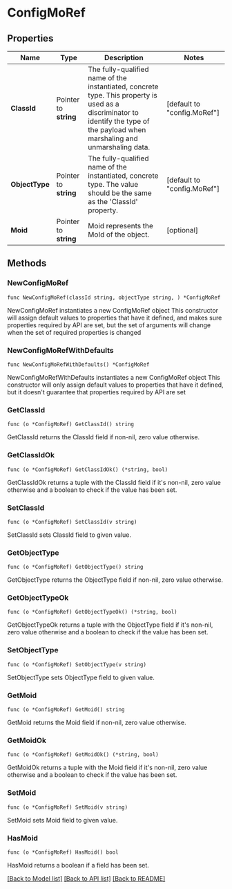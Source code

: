 # ConfigMoRef

## Properties

Name | Type | Description | Notes
------------ | ------------- | ------------- | -------------
**ClassId** | Pointer to **string** | The fully-qualified name of the instantiated, concrete type. This property is used as a discriminator to identify the type of the payload when marshaling and unmarshaling data. | [default to "config.MoRef"]
**ObjectType** | Pointer to **string** | The fully-qualified name of the instantiated, concrete type. The value should be the same as the &#39;ClassId&#39; property. | [default to "config.MoRef"]
**Moid** | Pointer to **string** | Moid represents the MoId of the object. | [optional] 

## Methods

### NewConfigMoRef

`func NewConfigMoRef(classId string, objectType string, ) *ConfigMoRef`

NewConfigMoRef instantiates a new ConfigMoRef object
This constructor will assign default values to properties that have it defined,
and makes sure properties required by API are set, but the set of arguments
will change when the set of required properties is changed

### NewConfigMoRefWithDefaults

`func NewConfigMoRefWithDefaults() *ConfigMoRef`

NewConfigMoRefWithDefaults instantiates a new ConfigMoRef object
This constructor will only assign default values to properties that have it defined,
but it doesn't guarantee that properties required by API are set

### GetClassId

`func (o *ConfigMoRef) GetClassId() string`

GetClassId returns the ClassId field if non-nil, zero value otherwise.

### GetClassIdOk

`func (o *ConfigMoRef) GetClassIdOk() (*string, bool)`

GetClassIdOk returns a tuple with the ClassId field if it's non-nil, zero value otherwise
and a boolean to check if the value has been set.

### SetClassId

`func (o *ConfigMoRef) SetClassId(v string)`

SetClassId sets ClassId field to given value.


### GetObjectType

`func (o *ConfigMoRef) GetObjectType() string`

GetObjectType returns the ObjectType field if non-nil, zero value otherwise.

### GetObjectTypeOk

`func (o *ConfigMoRef) GetObjectTypeOk() (*string, bool)`

GetObjectTypeOk returns a tuple with the ObjectType field if it's non-nil, zero value otherwise
and a boolean to check if the value has been set.

### SetObjectType

`func (o *ConfigMoRef) SetObjectType(v string)`

SetObjectType sets ObjectType field to given value.


### GetMoid

`func (o *ConfigMoRef) GetMoid() string`

GetMoid returns the Moid field if non-nil, zero value otherwise.

### GetMoidOk

`func (o *ConfigMoRef) GetMoidOk() (*string, bool)`

GetMoidOk returns a tuple with the Moid field if it's non-nil, zero value otherwise
and a boolean to check if the value has been set.

### SetMoid

`func (o *ConfigMoRef) SetMoid(v string)`

SetMoid sets Moid field to given value.

### HasMoid

`func (o *ConfigMoRef) HasMoid() bool`

HasMoid returns a boolean if a field has been set.


[[Back to Model list]](../README.md#documentation-for-models) [[Back to API list]](../README.md#documentation-for-api-endpoints) [[Back to README]](../README.md)


